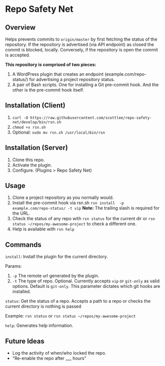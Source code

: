 # Repo Safety Net

## Overview

Helps prevents commits to `origin/master` by first fetching the status of the repository. If the repository is advertised (via API endpoint) as closed the commit is blocked, locally. Conversely, if the repository is open the commit is accepted.

**This repository is comprised of two pieces:**

1. A WordPress plugin that creates an endpoint (example.com/repo-status/) for advertising a project repository status. 
2. A pair of Bash scripts. One for installing a Git pre-commit hook. And the other is the pre-commit hook itself.

## Installation (Client)

1. `curl -O https://raw.githubusercontent.com/scottlee/repo-safety-net/develop/bin/rsn.sh`
2. `chmod +x rsn.sh` 
3. Optional: `sudo mv rsn.sh /usr/local/bin/rsn`

## Installation (Server)

1. Clone this repo.
2. Activate the plugin.
3. Configure. (Plugins > Repo Safety Net)

## Usage
1. Clone a project repository as you normally would.
2. Install the pre-commit hook via rsn.sh `rsn install  -p example.com/repo-status/ -t vip` **Note:** The trailing slash is required for the URL.
3. Check the status of any repo with `rsn status` for the current dir or `rsn status ~/repos/my-awesome-project` to check a different one.
4. Help is available with `rsn help`

## Commands

`install`: Install the plugin for the current directory.

Params:

1. `-p` The remote url generated by the plugin.
2. `-t` The type of repo. Optional. Currently accepts `vip` or `git-only` as valid options. Default is `git-only`. This parameter dictates which git hooks are installed.


`status`: Get the status of a repo. Accepts a path to a repo or checks the current directory is nothing is passed
 
Example: `rsn status` or `rsn status ~/repos/my-awesome-project`

`help`: Generates help information.


## Future Ideas

- Log the activity of when/who locked the repo.
- "Re-enable the repo after ___ hours"

